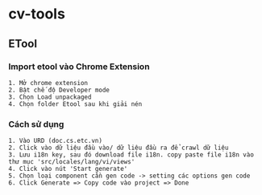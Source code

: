 # cv-tools

## ETool
### Import etool vào Chrome Extension
```
1. Mở chrome extension
2. Bật chế độ Developer mode
3. Chọn Load unpackaged
4. Chọn folder Etool sau khi giải nén
```

### Cách sử dụng
```
1. Vào URD (doc.cs.etc.vn)
2. Click vào dữ liệu đầu vào/ dữ liệu đầu ra để crawl dữ liệu
3. Lưu i18n key, sau đó download file i18n. copy paste file i18n vào thư mục 'src/locales/lang/vi/views'
4. Click vào nút 'Start generate'
5. Chọn loại component cần gen code -> setting các options gen code
6. Click Generate => Copy code vào project => Done
```
